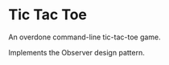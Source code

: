 # Tic Tac Toe
 
An overdone command-line tic-tac-toe game.

Implements the Observer design pattern.
